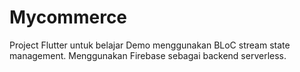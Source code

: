 # Mycommerce

Project Flutter untuk belajar Demo menggunakan BLoC stream state management. Menggunakan Firebase sebagai backend serverless. 
